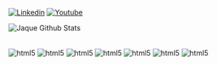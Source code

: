 [![Linkedin](https://img.shields.io/badge/LinkedIn-0077B5?style=for-the-badge&logo=linkedin&logoColor=white)](https://www.linkedin.com/in/jw-scotton)
[![Youtube](https://img.shields.io/badge/YouTube-FF0000?style=for-the-badge&logo=youtube&logoColor=white)](https://www.youtube.com/channel/UCocb9uLaD1R2EDW6Wvyt9xQ)

![Jaque Github Stats](https://github-readme-stats.vercel.app/api?username=jaque-scotton&theme=dracula)

<div style="display:inline_block"><br/>
  <img align="center" alt="html5" src="https://img.shields.io/badge/JavaScript-FFE4B5&Color=white?style=for-the-badge&logo=javascript&logoColor=white">
  <img align="center" alt="html5" src="https://img.shields.io/badge/HTML5-E34F26?style=for-the-badge&logo=html5&logoColor=white">
  <img align="center" alt="html5" src="https://img.shields.io/badge/C-00599C?style=for-the-badge&logo=c&logoColor=white">
  <img align="center" alt="html5" src="https://img.shields.io/badge/LaTeX-47A141?style=for-the-badge&logo=LaTeX&logoColor=white">
  <img align="center" alt="html5" src="https://img.shields.io/badge/CSS3-1572B6?style=for-the-badge&logo=css3&logoColor=white">
  <img align="center" alt="html5" src="https://img.shields.io/badge/Fortran-%23734F96.svg?style=for-the-badge&logo=fortran&logoColor=white">
  <img align="center" alt="html5" src="https://img.shields.io/badge/Pascal-00599C?style=for-the-badge">
</div>
